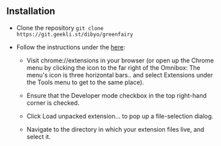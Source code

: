 ## Installation

* Clone the repository `git clone https://git.geekli.st/dibyo/greenfairy`
* Follow the instructions under the  [here](https://developer.chrome.com/extensions/getstarted):

  * Visit chrome://extensions in your browser (or open up the Chrome menu by clicking the icon to the far right of the Omnibox:  The menu's icon is three horizontal bars.. and select Extensions under the Tools menu to get to the same place).

  * Ensure that the Developer mode checkbox in the top right-hand corner is checked.

  * Click Load unpacked extension… to pop up a file-selection dialog.

  * Navigate to the directory in which your extension files live, and select it.